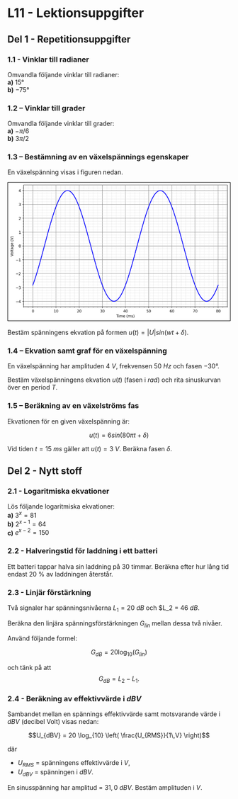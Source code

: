 # L11 - Lektionsuppgifter

## Del 1 - Repetitionsuppgifter

### 1.1 - Vinklar till radianer
Omvandla följande vinklar till radianer:\
**a)** $15°$\
**b)** $-75°$

### 1.2 – Vinklar till grader
Omvandla följande vinklar till grader:\
**a)** $-π/6$\
**b)** $3π/2$

### 1.3 – Bestämning av en växelspännings egenskaper
En växelspänning visas i figuren nedan.

![Växelspänning med okända egenskaper](./images/1.3_sine_wave.png)

Bestäm spänningens ekvation på formen $u(t)=|U|sin⁡(wt+δ)$.

### 1.4 – Ekvation samt graf för en växelspänning
En växelspänning har amplituden $4$ $V$, frekvensen $50$ $Hz$ och fasen $-30°$.

Bestäm växelspänningens ekvation $u(t)$ (fasen i $rad$) och rita sinuskurvan över en period $T$.

### 1.5 – Beräkning av en växelströms fas
Ekvationen för en given växelspänning är:

```math
u(t)=6sin⁡(80πt+δ)
```

Vid tiden $t=15$ $ms$ gäller att $u(t) = 3$ $V$. Beräkna fasen $δ$.

## Del 2 - Nytt stoff

### 2.1 - Logaritmiska ekvationer
Lös följande logaritmiska ekvationer:\
**a)** $3^x = 81$\
**b)** $2^{x-1} = 64$\
**c)** $e^{x-2} = 150$


### 2.2 - Halveringstid för laddning i ett batteri  
Ett batteri tappar halva sin laddning på $30$ timmar. Beräkna efter hur lång tid endast $20$ % av laddningen återstår.

### 2.3 -  Linjär förstärkning

Två signaler har spänningsnivåerna $L_1 = 20$ $dB$ och $L_2 = $46$ $dB$.

Beräkna den linjära spänningsförstärkningen $G_{lin}$ mellan dessa två nivåer.  

Använd följande formel:

```math
G_{dB} = 20\log_{10}(G_{lin})  
```

och tänk på att  
$$G_{dB} = L_2 - L_1.$$

### 2.4 - Beräkning av effektivvärde i $dBV$ 
Sambandet mellan en spännings effektivvärde samt motsvarande värde i $dBV$ (decibel Volt) visas nedan:

```math
U_{dBV} = 20 \log_{10} \left( \frac{U_{RMS}}{1\,V} \right)
```
där 
* $U_{RMS}$ = spänningens effektivvärde i $V$,
* $U_{dBV}$ = spänningen i $dBV$.

En sinusspänning har amplitud = $31,0$ $dBV$. Bestäm amplituden i $V$.
